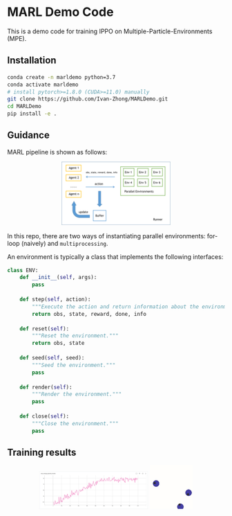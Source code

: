 # MARL Demo Code

This is a demo code for training IPPO on Multiple-Particle-Environments (MPE).



## Installation

```bash
conda create -n marldemo python=3.7
conda activate marldemo
# install pytorch>=1.8.0 (CUDA>=11.0) manually
git clone https://github.com/Ivan-Zhong/MARLDemo.git
cd MARLDemo
pip install -e .
```



## Guidance

MARL pipeline is shown as follows:

<div align="center">
    <img src="./assets/pipeline.png" width="50%"/>
</div>


In this repo, there are two ways of instantiating parallel environments: for-loop (naively) and `multiprocessing`.



An environment is typically a class that implements the following interfaces:

```python
class ENV:
    def __init__(self, args):
        pass
    
    def step(self, action):
        """Execute the action and return information about the environment."""
        return obs, state, reward, done, info
    
    def reset(self):
        """Reset the environment."""
        return obs, state
    
    def seed(self, seed):
        """Seed the environment."""
        pass
    
    def render(self):
        """Render the environment."""
        pass
    
    def close(self):
        """Close the environment."""
        pass
```






## Training results

<div align="center">
    <img src="./assets/curve.png" width="50%"/>
    <img src="./assets/simple_spread_v2.gif" width="20%"/>
</div>